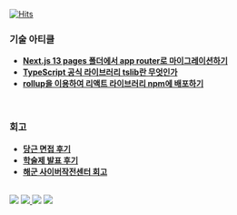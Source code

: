 [![Hits](https://hits.seeyoufarm.com/api/count/incr/badge.svg?url=https%3A%2F%2Fgithub.com%2FLeejha&count_bg=%233D6BC8&title_bg=%23555555&icon=&icon_color=%23000000&title=hits&edge_flat=false)](https://hits.seeyoufarm.com)


### 기술 아티클
- **[Next.js 13 pages 폴더에서 app router로 마이그레이션하기](https://jha-memo.tistory.com/95)**
- **[TypeScript 공식 라이브러리 tslib란 무엇인가](https://jha-memo.tistory.com/224)**
- **[rollup을 이용하여 리액트 라이브러리 npm에 배포하기](https://jha-memo.tistory.com/219)**

<br />

### 회고
- **[당근 면접 후기](https://jha-memo.tistory.com/218)**
- **[학술제 발표 후기](https://jha-memo.tistory.com/213)**
- **[해군 사이버작전센터 회고](https://jha-memo.tistory.com/1)**

<br />

<div>
  <img src="https://img.shields.io/badge/jhl2619@naver.com-00B2FF?style=flat&logo=messenger&logoColor=white"/>

  <a href="https://jha-memo.tistory.com">
	  <img src="https://img.shields.io/badge/Tistory-000000?style=flat&color=000000&logo=Tistory&logoColor=FFFFFF"/>
  </a>

  <img src="https://img.shields.io/badge/Instagram-E4405F?style=flat&logo=instagram&logoColor=white"/>

  <a href="https://www.linkedin.com/in/%EC%9E%AC%ED%95%98-%EC%9D%B4-b0106b246">
	  <img src="https://img.shields.io/badge/LinkedIn-0A66C2?style=flat&logo=linkedin&logoColor=white"/>
  </a>
</div>

<!--
**Leejha/Leejha** is a ✨ _special_ ✨ repository because its `README.md` (this file) appears on your GitHub profile.

Here are some ideas to get you started:

- 🔭 I’m currently working on ...
- 🌱 I’m currently learning ...
- 👯 I’m looking to collaborate on ...
- 🤔 I’m looking for help with ...
- 💬 Ask me about ...
- 📫 How to reach me: ...
- 😄 Pronouns: ...
- ⚡ Fun fact: ...
-->
